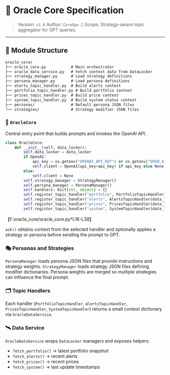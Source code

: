 # 🔮 Oracle Core Specification

> Version: `v1.0`
> Author: `CoreOps 🥷`
> Scope: Strategy-aware topic aggregator for GPT queries.

---

## 📂 Module Structure
```txt
oracle_core/
├── oracle_core.py           # Main orchestrator
├── oracle_data_service.py   # Fetch context data from DataLocker
├── strategy_manager.py      # Load strategy definitions
├── persona_manager.py       # Load persona definitions
├── alerts_topic_handler.py  # Build alerts context
├── portfolio_topic_handler.py # Build portfolio context
├── prices_topic_handler.py  # Build price context
├── system_topic_handler.py  # Build system status context
├── personas/                # Default persona JSON files
└── strategies/              # Strategy modifier JSON files
```

### 🔮 `OracleCore`
Central entry point that builds prompts and invokes the OpenAI API.

```python
class OracleCore:
    def __init__(self, data_locker):
        self.data_locker = data_locker
        if OpenAI:
            api_key = os.getenv("OPENAI_API_KEY") or os.getenv("OPEN_AI_KEY") or ""
            self.client = OpenAI(api_key=api_key) if api_key else None
        else:
            self.client = None
        self.strategy_manager = StrategyManager()
        self.persona_manager = PersonaManager()
        self.handlers: Dict[str, object] = {}
        self.register_topic_handler("portfolio", PortfolioTopicHandler(data_locker))
        self.register_topic_handler("alerts", AlertsTopicHandler(data_locker))
        self.register_topic_handler("prices", PricesTopicHandler(data_locker))
        self.register_topic_handler("system", SystemTopicHandler(data_locker))
```
【F:oracle_core/oracle_core.py†L16-L38】

`ask()` obtains context from the selected handler and optionally applies a strategy or persona before sending the prompt to GPT.

### 🎭 Personas and Strategies
`PersonaManager` loads persona JSON files that provide instructions and strategy weights. `StrategyManager` loads strategy JSON files defining modifier dictionaries. Persona weights are merged so multiple strategies can influence the final prompt.

### 🗂️ Topic Handlers
Each handler (`PortfolioTopicHandler`, `AlertsTopicHandler`, `PricesTopicHandler`, `SystemTopicHandler`) returns a small context dictionary via `OracleDataService`.

### 🛰️ Data Service
`OracleDataService` wraps `DataLocker` managers and exposes helpers:
- `fetch_portfolio()` → latest portfolio snapshot
- `fetch_alerts()` → recent alerts
- `fetch_prices()` → recent prices
- `fetch_system()` → last update timestamps
